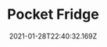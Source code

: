 ---
title: Pocket Fridge
date: "2021-01-28T22:40:32.169Z"
category: mobile
tags: ['team lead', 'fullstack', 'javascript', 'react native', 'aws', 'graphql']
image: './image.jpg'
github: 'https://github.com/lumamoto/pocket-fridge'
description: "Allows users to keep track of what food items they have on hand along with the items' expiration dates. Users are also able to create a shopping list, browse through recipes or save their own recipes, and view statistics on how much food they have wasted."
---